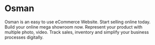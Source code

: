 # Osman
Osman is an easy to use eCommerce Website. Start selling online today. Build your online mega showroom now. Represent your product with multiple photo, video. Track sales, inventory and simplify your business processes digitally.
